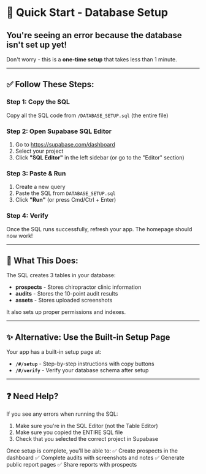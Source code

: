 # 🚀 Quick Start - Database Setup

## You're seeing an error because the database isn't set up yet!

Don't worry - this is a **one-time setup** that takes less than 1 minute.

---

## ✅ Follow These Steps:

### **Step 1: Copy the SQL**
Copy all the SQL code from `/DATABASE_SETUP.sql` (the entire file)

### **Step 2: Open Supabase SQL Editor**
1. Go to https://supabase.com/dashboard
2. Select your project
3. Click **"SQL Editor"** in the left sidebar (or go to the "Editor" section)

### **Step 3: Paste & Run**
1. Create a new query
2. Paste the SQL from `DATABASE_SETUP.sql`
3. Click **"Run"** (or press Cmd/Ctrl + Enter)

### **Step 4: Verify**
Once the SQL runs successfully, refresh your app. The homepage should now work!

---

## 🎯 What This Does:

The SQL creates 3 tables in your database:
- **prospects** - Stores chiropractor clinic information
- **audits** - Stores the 10-point audit results
- **assets** - Stores uploaded screenshots

It also sets up proper permissions and indexes.

---

## ✨ Alternative: Use the Built-in Setup Page

Your app has a built-in setup page at:
- **`/#/setup`** - Step-by-step instructions with copy buttons
- **`/#/verify`** - Verify your database schema after setup

---

## ❓ Need Help?

If you see any errors when running the SQL:
1. Make sure you're in the SQL Editor (not the Table Editor)
2. Make sure you copied the ENTIRE SQL file
3. Check that you selected the correct project in Supabase

Once setup is complete, you'll be able to:
✅ Create prospects in the dashboard
✅ Complete audits with screenshots and notes
✅ Generate public report pages
✅ Share reports with prospects

